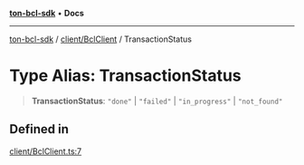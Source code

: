 [**ton-bcl-sdk**](../../../README.md) • **Docs**

***

[ton-bcl-sdk](../../../README.md) / [client/BclClient](../README.md) / TransactionStatus

# Type Alias: TransactionStatus

> **TransactionStatus**: `"done"` \| `"failed"` \| `"in_progress"` \| `"not_found"`

## Defined in

[client/BclClient.ts:7](https://github.com/ton-fun-tech/ton-bcl-sdk/blob/7a6b80908ebab30efbdc8b1f59fd42fa681bf4aa/src/client/BclClient.ts#L7)
